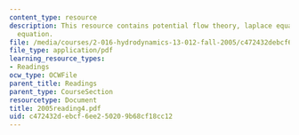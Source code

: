 ```yaml
---
content_type: resource
description: This resource contains potential flow theory, laplace equation, and bernoulli
  equation.
file: /media/courses/2-016-hydrodynamics-13-012-fall-2005/c472432debcf6ee250209b68cf18cc12_2005reading4.pdf
file_type: application/pdf
learning_resource_types:
- Readings
ocw_type: OCWFile
parent_title: Readings
parent_type: CourseSection
resourcetype: Document
title: 2005reading4.pdf
uid: c472432d-ebcf-6ee2-5020-9b68cf18cc12
---
```

